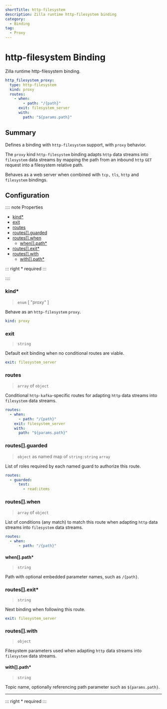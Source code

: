 ```yaml
---
shortTitle: http-filesystem 
description: Zilla runtime http-filesystem binding
category:
  - Binding
tag:
  - Proxy
---
```


# http-filesystem Binding

Zilla runtime http-filesystem binding.

```yaml {2}
http_filesystem_proxy:
  type: http-filesystem
  kind: proxy
  routes:
    - when:
        - path: "/{path}"
      exit: filesystem_server
      with:
        path: "${params.path}"
```

## Summary

Defines a binding with `http-filesystem`  support, with `proxy` behavior.

The `proxy` kind `http-filesystem` binding adapts `http` data streams into `filesystem` data streams by mapping the path from an inbound `http` `GET` request into a filesystem relative path.

Behaves as a web server when combined with `tcp,` `tls`, `http` and `filesystem` bindings.

## Configuration

:::: note Properties

- [kind\*](#kind)
- [exit](#exit)
- [routes](#routes)
- [routes\[\].guarded](#routes-guarded)
- [routes\[\].when](#routes-when)
  - [when\[\].path\*](#when-path)
- [routes\[\].exit\*](#routes-exit)
- [routes\[\].with](#routes-with)
  - [with\[\].path\*](#with-path)

::: right
\* required
:::

::::

### kind\*

> `enum` [ "proxy" ]

Behave as an `http-filesystem` `proxy`.

```yaml
kind: proxy
```

### exit

> `string`

Default exit binding when no conditional routes are viable.

```yaml
exit: filesystem_server
```

### routes

> `array` of `object`

Conditional `http-kafka`-specific routes for adapting `http` data streams into `filesystem` data streams.

```yaml
routes:
  - when:
      - path: "/{path}"
    exit: filesystem_server
    with:
      path: "${params.path}"
```

### routes[].guarded

> `object` as named map of `string:string` `array`

List of roles required by each named guard to authorize this route.

```yaml
routes:
  - guarded:
      test:
        - read:items
```

### routes[].when

> `array` of `object`

List of conditions (any match) to match this route when adapting `http` data streams into `filesystem` data streams.

```yaml
routes:
  - when:
      - path: "/{path}"
```

#### when[].path\*

> `string`

Path with optional embedded parameter names, such as `/{path}`.

### routes[].exit\*

> `string`

Next binding when following this route.

```yaml
exit: filesystem_server
```

### routes[].with

> `object`

Filesystem parameters used when adapting `http` data streams into `filesystem` data streams.

#### with[].path\*

> `string`

Topic name, optionally referencing path parameter such as `${params.path}`.

---

::: right
\* required
:::
